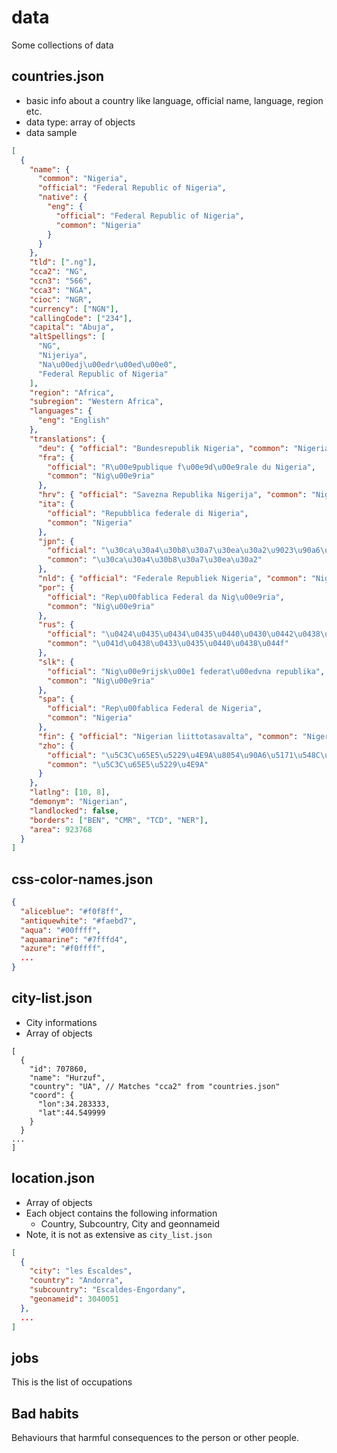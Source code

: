 # data

Some collections of data

## countries.json

- basic info about a country like language, official name, language, region etc.
- data type: array of objects
- data sample

```json
[
  {
    "name": {
      "common": "Nigeria",
      "official": "Federal Republic of Nigeria",
      "native": {
        "eng": {
          "official": "Federal Republic of Nigeria",
          "common": "Nigeria"
        }
      }
    },
    "tld": [".ng"],
    "cca2": "NG",
    "ccn3": "566",
    "cca3": "NGA",
    "cioc": "NGR",
    "currency": ["NGN"],
    "callingCode": ["234"],
    "capital": "Abuja",
    "altSpellings": [
      "NG",
      "Nijeriya",
      "Na\u00edj\u00edr\u00ed\u00e0",
      "Federal Republic of Nigeria"
    ],
    "region": "Africa",
    "subregion": "Western Africa",
    "languages": {
      "eng": "English"
    },
    "translations": {
      "deu": { "official": "Bundesrepublik Nigeria", "common": "Nigeria" },
      "fra": {
        "official": "R\u00e9publique f\u00e9d\u00e9rale du Nigeria",
        "common": "Nig\u00e9ria"
      },
      "hrv": { "official": "Savezna Republika Nigerija", "common": "Nigerija" },
      "ita": {
        "official": "Repubblica federale di Nigeria",
        "common": "Nigeria"
      },
      "jpn": {
        "official": "\u30ca\u30a4\u30b8\u30a7\u30ea\u30a2\u9023\u90a6\u5171\u548c\u56fd",
        "common": "\u30ca\u30a4\u30b8\u30a7\u30ea\u30a2"
      },
      "nld": { "official": "Federale Republiek Nigeria", "common": "Nigeria" },
      "por": {
        "official": "Rep\u00fablica Federal da Nig\u00e9ria",
        "common": "Nig\u00e9ria"
      },
      "rus": {
        "official": "\u0424\u0435\u0434\u0435\u0440\u0430\u0442\u0438\u0432\u043d\u0430\u044f \u0420\u0435\u0441\u043f\u0443\u0431\u043b\u0438\u043a\u0430 \u041d\u0438\u0433\u0435\u0440\u0438\u044f",
        "common": "\u041d\u0438\u0433\u0435\u0440\u0438\u044f"
      },
      "slk": {
        "official": "Nig\u00e9rijsk\u00e1 federat\u00edvna republika",
        "common": "Nig\u00e9ria"
      },
      "spa": {
        "official": "Rep\u00fablica Federal de Nigeria",
        "common": "Nigeria"
      },
      "fin": { "official": "Nigerian liittotasavalta", "common": "Nigeria" },
      "zho": {
        "official": "\u5C3C\u65E5\u5229\u4E9A\u8054\u90A6\u5171\u548C\u56FD",
        "common": "\u5C3C\u65E5\u5229\u4E9A"
      }
    },
    "latlng": [10, 8],
    "demonym": "Nigerian",
    "landlocked": false,
    "borders": ["BEN", "CMR", "TCD", "NER"],
    "area": 923768
  }
]
```

## css-color-names.json

```json
{
  "aliceblue": "#f0f8ff",
  "antiquewhite": "#faebd7",
  "aqua": "#00ffff",
  "aquamarine": "#7fffd4",
  "azure": "#f0ffff",
  ...
}
```

## city-list.json

- City informations
- Array of objects

```jsonc
[
  {
    "id": 707860,
    "name": "Hurzuf",
    "country": "UA", // Matches "cca2" from "countries.json"
    "coord": {
      "lon":34.283333,
      "lat":44.549999
    }
  }
...
]
```

## location.json
- Array of objects
- Each object contains the following information 
  - Country, Subcountry, City and geonnameid
- Note, it is not as extensive as `city_list.json`

```json
[
  {
    "city": "les Escaldes",
    "country": "Andorra",
    "subcountry": "Escaldes-Engordany",
    "geonameid": 3040051
  },
  ...
]
```

## jobs
This is the list of occupations

## Bad habits
Behaviours that harmful consequences to the person or other people.